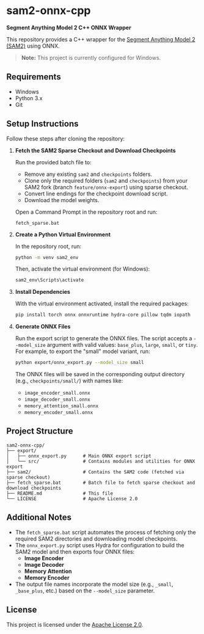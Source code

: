 # sam2-onnx-cpp

**Segment Anything Model 2 C++ ONNX Wrapper**

This repository provides a C++ wrapper for the [Segment Anything Model 2 (SAM2)](https://github.com/facebookresearch/sam2) using ONNX.  
> **Note:** This project is currently configured for Windows.

## Requirements

- Windows
- Python 3.x
- Git

## Setup Instructions

Follow these steps after cloning the repository:

1. **Fetch the SAM2 Sparse Checkout and Download Checkpoints**

   Run the provided batch file to:
   - Remove any existing `sam2` and `checkpoints` folders.
   - Clone only the required folders (`sam2` and `checkpoints`) from your SAM2 fork (branch `feature/onnx-export`) using sparse checkout.
   - Convert line endings for the checkpoint download script.
   - Download the model weights.

   Open a Command Prompt in the repository root and run:
   ```batch
   fetch_sparse.bat
   ```

2. **Create a Python Virtual Environment**

   In the repository root, run:
   ```bash
   python -m venv sam2_env
   ```
   Then, activate the virtual environment (for Windows):
   ```bash
   sam2_env\Scripts\activate
   ```

3. **Install Dependencies**

   With the virtual environment activated, install the required packages:
   ```bash
   pip install torch onnx onnxruntime hydra-core pillow tqdm iopath
   ```

4. **Generate ONNX Files**

   Run the export script to generate the ONNX files. The script accepts a `--model_size` argument with valid values: `base_plus`, `large`, `small`, or `tiny`. For example, to export the "small" model variant, run:
   ```bash
   python export/onnx_export.py --model_size small
   ```
   The ONNX files will be saved in the corresponding output directory (e.g., `checkpoints/small/`) with names like:
   - `image_encoder_small.onnx`
   - `image_decoder_small.onnx`
   - `memory_attention_small.onnx`
   - `memory_encoder_small.onnx`

## Project Structure

```
sam2-onnx-cpp/
├── export/
│   ├── onnx_export.py      # Main ONNX export script
│   └── src/                # Contains modules and utilities for ONNX export
├── sam2/                   # Contains the SAM2 code (fetched via sparse checkout)
├── fetch_sparse.bat        # Batch file to fetch sparse checkout and download checkpoints
├── README.md               # This file
└── LICENSE                 # Apache License 2.0
```

## Additional Notes

- The `fetch_sparse.bat` script automates the process of fetching only the required SAM2 directories and downloading model checkpoints.
- The `onnx_export.py` script uses Hydra for configuration to build the SAM2 model and then exports four ONNX files:
  - **Image Encoder**
  - **Image Decoder**
  - **Memory Attention**
  - **Memory Encoder**
- The output file names incorporate the model size (e.g., `_small`, `_base_plus`, etc.) based on the `--model_size` parameter.

## License

This project is licensed under the [Apache License 2.0](LICENSE).